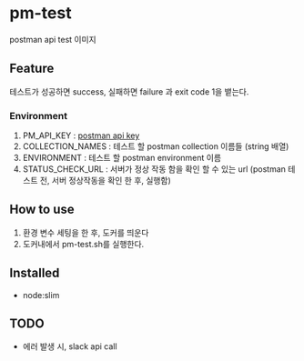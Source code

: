 # pm-test 
postman api test 이미지


## Feature
테스트가 성공하면 success, 실패하면 failure 과 exit code 1을 뱉는다. 

### Environment
1. PM_API_KEY : [postman api key](https://docs.api.getpostman.com/#authentication)
2. COLLECTION_NAMES : 테스트 할 postman collection 이름들 (string 배열)
3. ENVIRONMENT : 테스트 할 postman environment 이름
4. STATUS_CHECK_URL : 서버가 정상 작동 함을 확인 할 수 있는 url (postman 테스트 전, 서버 정상작동을 확인 한 후, 실행함)

## How to use
1. 환경 변수 세팅을 한 후, 도커를 띄운다
2. 도커내에서 pm-test.sh를 실행한다.

## Installed
- node:slim

## TODO
- 에러 발생 시, slack api call
